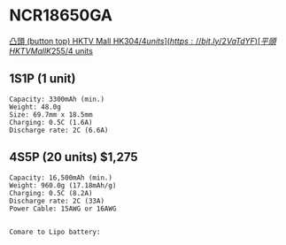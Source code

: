 # NCR18650GA
[凸頭 (button top) HKTV Mall HK$304/4 units](https://bit.ly/2VaTdYF)
[平頭 HKTV Mall K$255/4 units](https://bit.ly/2T6Ca7o)

## 1S1P (1 unit)
    Capacity: 3300mAh (min.)
    Weight: 48.0g
    Size: 69.7mm x 18.5mm
    Charging: 0.5C (1.6A)
    Discharge rate: 2C (6.6A)

## 4S5P (20 units) $1,275
    Capacity: 16,500mAh (min.)
    Weight: 960.0g (17.18mAh/g)
    Charging: 0.5C (8.2A)
    Discharge rate: 2C (33A) 
    Power Cable: 15AWG or 16AWG
    

    Comare to Lipo battery:

